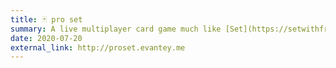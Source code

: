 ```yaml
---
title: 🃏 pro set 
summary: A live multiplayer card game much like [Set](https://setwithfriends.com/).
date: 2020-07-20
external_link: http://proset.evantey.me
---
```

